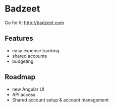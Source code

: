 # Badzeet
Go for it: http://badzeet.com

## Features
- easy expense tracking
- shared accounts
- budgeting

## Roadmap
- new Angular UI
- API access
- Shared account setup & account management